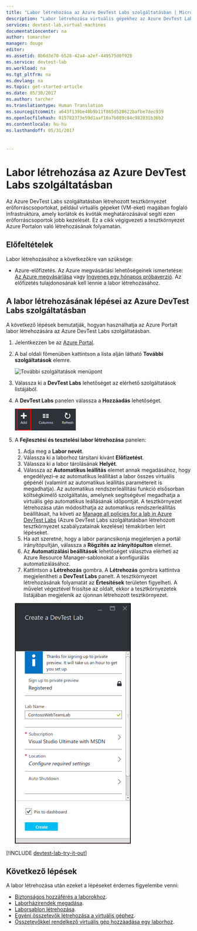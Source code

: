 ```yaml
---
title: "Labor létrehozása az Azure DevTest Labs szolgáltatásban | Microsoft Docs"
description: "Labor létrehozása virtuális gépekhez az Azure DevTest Labs szolgáltatásban"
services: devtest-lab,virtual-machines
documentationcenter: na
author: tomarcher
manager: douge
editor: 
ms.assetid: 8b6d3e70-6528-42a4-a2ef-449575d0f928
ms.service: devtest-lab
ms.workload: na
ms.tgt_pltfrm: na
ms.devlang: na
ms.topic: get-started-article
ms.date: 05/30/2017
ms.author: tarcher
ms.translationtype: Human Translation
ms.sourcegitcommit: a643f139be40b9b11f865d528622bafbe7dec939
ms.openlocfilehash: 015782373e59d1aaf10a7b089c84c982031b36b2
ms.contentlocale: hu-hu
ms.lasthandoff: 05/31/2017


---
```

<a id="create-a-lab-in-azure-devtest-labs" class="xliff"></a>

# Labor létrehozása az Azure DevTest Labs szolgáltatásban
Az Azure DevTest Labs szolgáltatásban létrehozott tesztkörnyezet erőforráscsoportokat, például virtuális gépeket (VM-eket) magában foglaló infrastruktúra, amely korlátok és kvóták meghatározásával segíti ezen erőforráscsoportok jobb kezelését. Ez a cikk végigvezeti a tesztkörnyezet Azure Portalon való létrehozásának folyamatán.

<a id="prerequisites" class="xliff"></a>

## Előfeltételek
Labor létrehozásához a következőkre van szüksége:

* Azure-előfizetés. Az Azure megvásárlási lehetőségeinek ismertetése: [Az Azure megvásárlása](https://azure.microsoft.com/pricing/purchase-options/) vagy [Ingyenes egy hónapos próbaverzió](https://azure.microsoft.com/pricing/free-trial/). Az előfizetés tulajdonosának kell lennie a labor létrehozásához.

<a id="steps-to-create-a-lab-in-azure-devtest-labs" class="xliff"></a>

## A labor létrehozásának lépései az Azure DevTest Labs szolgáltatásban
A következő lépések bemutatják, hogyan használhatja az Azure Portalt labor létrehozására az Azure DevTest Labs szolgáltatásban. 

1. Jelentkezzen be az [Azure Portal](http://go.microsoft.com/fwlink/p/?LinkID=525040).
1. A bal oldali főmenüben kattintson a lista alján látható **További szolgáltatások** elemre.

    ![További szolgáltatások menüpont](./media/devtest-lab-create-lab/more-services-menu-option.png)

1. Válassza ki a **DevTest Labs** lehetőséget az elérhető szolgáltatások listájából.
1. A **DevTest Labs** panelen válassza a **Hozzáadás** lehetőséget.
   
    ![Labor hozzáadása](./media/devtest-lab-create-lab/add-lab-button.png)

1. A **Fejlesztési és tesztelési labor létrehozása** panelen:
   
    1. Adja meg a **Labor nevét**.
    2. Válassza ki a laborhoz társítani kívánt **Előfizetést**.
    3. Válassza ki a labor tárolásának **Helyét**.
    4. Válassza az **Automatikus leállítás** elemet annak megadásához, hogy engedélyezi-e az automatikus leállítást a labor összes virtuális gépénél (valamint az automatikus leállítás paramétereit is megadhatja). Az automatikus rendszerleállítási funkció elsősorban költségkímélő szolgáltatás, amelynek segítségével megadhatja a virtuális gép automatikus leállásának időpontját. A tesztkörnyezet létrehozása után módosíthatja az automatikus rendszerleállítás beállításait, ha követi az [Manage all policies for a lab in Azure DevTest Labs](./devtest-lab-set-lab-policy.md#set-auto-shutdown) (Azure DevTest Labs szolgáltatásban létrehozott tesztkörnyezet szabályzatainak kezelése) témakörben leírt lépéseket.
    5. Ha azt szeretné, hogy a labor parancsikonja megjelenjen a portál irányítópultján, válassza a **Rögzítés az irányítópulton** elemet.
    6. Az **Automatizálási beállítások** lehetőséget választva elérheti az Azure Resource Manager-sablonokat a konfigurálás automatizálásához. 
    7. Kattintson a **Létrehozás** gombra. A **Létrehozás** gombra kattintva megjelenítheti a **DevTest Labs** panelt. A tesztkörnyezet létrehozásának folyamatát az **Értesítések** területen figyelheti. A művelet végeztével frissítse az oldalt, ekkor a tesztkörnyezetek listájában megjelenik az újonnan létrehozott tesztkörnyezet.  
    
    ![Laborpanel létrehozása](./media/devtest-lab-create-lab/create-devtestlab-blade.png)

[!INCLUDE [devtest-lab-try-it-out](../../includes/devtest-lab-try-it-out.md)]

<a id="next-steps" class="xliff"></a>

## Következő lépések
A labor létrehozása után ezeket a lépéseket érdemes figyelembe venni:

* [Biztonságos hozzáférés a laborokhoz](devtest-lab-add-devtest-user.md).
* [Laborházirendek megadása](devtest-lab-set-lab-policy.md).
* [Laborsablon létrehozása](devtest-lab-create-template.md).
* [Egyéni összetevők létrehozása a virtuális géphez](devtest-lab-artifact-author.md).
* [Összetevőkkel rendelkező virtuális gép hozzáadása egy laborhoz](devtest-lab-add-vm-with-artifacts.md).


